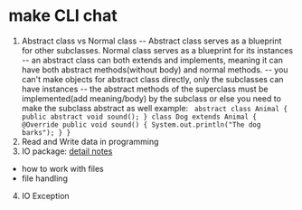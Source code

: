 # make CLI chat

1. Abstract class vs Normal class 
   -- Abstract class serves as a blueprint for other subclasses. Normal class serves as a blueprint for its instances
   -- an abstract class can both extends and implements, meaning it can have both abstract methods(without body) and normal methods. 
   -- you can't make objects for abstract class directly, only the subclasses can have instances
   -- the abstract methods of the superclass must be implemented(add meaning/body) by the subclass or else you need to make the subclass abstract as well example: 
   `
          abstract class Animal {
             public abstract void sound();
          }
         class Dog extends Animal {
             @Override
             public void sound() {
             System.out.println("The dog barks");
         }
         }`
2. Read and Write data in programming
3. IO package: [detail notes](~/mini_oop_projects/chat/notes/io.md)
  - how to work with files 
  - file handling
4. IO Exception
